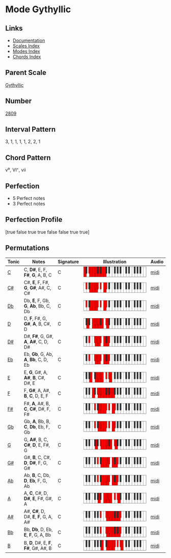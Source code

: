 # Mode Gythyllic

## Links

- [Documentation](README.md)
- [Scales Index](Scales.md)
- [Modes Index](Modes.md)
- [Chords Index](Chords.md)

## Parent Scale

[Gythyllic](ScaleGythyllic.md)

## Number

[2809](https://ianring.com/musictheory/scales/2809)

## Interval Pattern

3, 1, 1, 1, 1, 2, 2, 1

## Chord Pattern

v⁰, VI⁺, vii

## Perfection

- 5 Perfect notes
- 3 Perfect notes

## Perfection Profile

[true false true true false false true true]

## Permutations

| Tonic | Notes | Signature | Illustration | Audio |
|-------|-------|-----------|--------------|-------|
| [C](ModeCNaturalGythyllic.md) | C, **D#**, E, F, **F#**, **G**, A, B, C | C | ![CNaturalGythyllic](ModeCNaturalGythyllic.png) | [midi](https://github.com/edipermadi/music/blob/main/docs/ModeCNaturalGythyllic.mid?raw=true) |
| [C#](ModeCSharpGythyllic.md) | C#, **E**, F, F#, **G**, **G#**, A#, C, C# | C | ![CSharpGythyllic](ModeCSharpGythyllic.png) | [midi](https://github.com/edipermadi/music/blob/main/docs/ModeCSharpGythyllic.mid?raw=true) |
| [Db](ModeDFlatGythyllic.md) | Db, **E**, F, Gb, **G**, **Ab**, Bb, C, Db | C | ![DFlatGythyllic](ModeDFlatGythyllic.png) | [midi](https://github.com/edipermadi/music/blob/main/docs/ModeDFlatGythyllic.mid?raw=true) |
| [D](ModeDNaturalGythyllic.md) | D, **F**, F#, G, **G#**, **A**, B, C#, D | C | ![DNaturalGythyllic](ModeDNaturalGythyllic.png) | [midi](https://github.com/edipermadi/music/blob/main/docs/ModeDNaturalGythyllic.mid?raw=true) |
| [D#](ModeDSharpGythyllic.md) | D#, **F#**, G, G#, **A**, **A#**, C, D, D# | C | ![DSharpGythyllic](ModeDSharpGythyllic.png) | [midi](https://github.com/edipermadi/music/blob/main/docs/ModeDSharpGythyllic.mid?raw=true) |
| [Eb](ModeEFlatGythyllic.md) | Eb, **Gb**, G, Ab, **A**, **Bb**, C, D, Eb | C | ![EFlatGythyllic](ModeEFlatGythyllic.png) | [midi](https://github.com/edipermadi/music/blob/main/docs/ModeEFlatGythyllic.mid?raw=true) |
| [E](ModeENaturalGythyllic.md) | E, **G**, G#, A, **A#**, **B**, C#, D#, E | C | ![ENaturalGythyllic](ModeENaturalGythyllic.png) | [midi](https://github.com/edipermadi/music/blob/main/docs/ModeENaturalGythyllic.mid?raw=true) |
| [F](ModeFNaturalGythyllic.md) | F, **G#**, A, A#, **B**, **C**, D, E, F | C | ![FNaturalGythyllic](ModeFNaturalGythyllic.png) | [midi](https://github.com/edipermadi/music/blob/main/docs/ModeFNaturalGythyllic.mid?raw=true) |
| [F#](ModeFSharpGythyllic.md) | F#, **A**, A#, B, **C**, **C#**, D#, F, F# | C | ![FSharpGythyllic](ModeFSharpGythyllic.png) | [midi](https://github.com/edipermadi/music/blob/main/docs/ModeFSharpGythyllic.mid?raw=true) |
| [Gb](ModeGFlatGythyllic.md) | Gb, **A**, Bb, B, **C**, **Db**, Eb, F, Gb | C | ![GFlatGythyllic](ModeGFlatGythyllic.png) | [midi](https://github.com/edipermadi/music/blob/main/docs/ModeGFlatGythyllic.mid?raw=true) |
| [G](ModeGNaturalGythyllic.md) | G, **A#**, B, C, **C#**, **D**, E, F#, G | C | ![GNaturalGythyllic](ModeGNaturalGythyllic.png) | [midi](https://github.com/edipermadi/music/blob/main/docs/ModeGNaturalGythyllic.mid?raw=true) |
| [G#](ModeGSharpGythyllic.md) | G#, **B**, C, C#, **D**, **D#**, F, G, G# | C | ![GSharpGythyllic](ModeGSharpGythyllic.png) | [midi](https://github.com/edipermadi/music/blob/main/docs/ModeGSharpGythyllic.mid?raw=true) |
| [Ab](ModeAFlatGythyllic.md) | Ab, **B**, C, Db, **D**, **Eb**, F, G, Ab | C | ![AFlatGythyllic](ModeAFlatGythyllic.png) | [midi](https://github.com/edipermadi/music/blob/main/docs/ModeAFlatGythyllic.mid?raw=true) |
| [A](ModeANaturalGythyllic.md) | A, **C**, C#, D, **D#**, **E**, F#, G#, A | C | ![ANaturalGythyllic](ModeANaturalGythyllic.png) | [midi](https://github.com/edipermadi/music/blob/main/docs/ModeANaturalGythyllic.mid?raw=true) |
| [A#](ModeASharpGythyllic.md) | A#, **C#**, D, D#, **E**, **F**, G, A, A# | C | ![ASharpGythyllic](ModeASharpGythyllic.png) | [midi](https://github.com/edipermadi/music/blob/main/docs/ModeASharpGythyllic.mid?raw=true) |
| [Bb](ModeBFlatGythyllic.md) | Bb, **Db**, D, Eb, **E**, **F**, G, A, Bb | C | ![BFlatGythyllic](ModeBFlatGythyllic.png) | [midi](https://github.com/edipermadi/music/blob/main/docs/ModeBFlatGythyllic.mid?raw=true) |
| [B](ModeBNaturalGythyllic.md) | B, **D**, D#, E, **F**, **F#**, G#, A#, B | C | ![BNaturalGythyllic](ModeBNaturalGythyllic.png) | [midi](https://github.com/edipermadi/music/blob/main/docs/ModeBNaturalGythyllic.mid?raw=true) |

